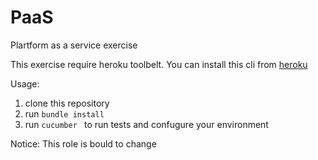 # PaaS
Plartform as a service exercise

This exercise require heroku toolbelt. You can install this cli from [heroku](https://toolbelt.heroku.com/)

Usage:

1. clone this repository
2. run `bundle install`
3. run `cucumber ` to run tests and confugure your environment

Notice: This role is bould to change


